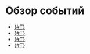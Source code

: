# Обзор событий

- [{#T}](./on-crm-contact-user-field-add.md)
- [{#T}](./on-crm-contact-user-field-update.md)
- [{#T}](./on-crm-contact-user-field-set-enum-values.md)
- [{#T}](./on-crm-contact-user-field-delete.md)